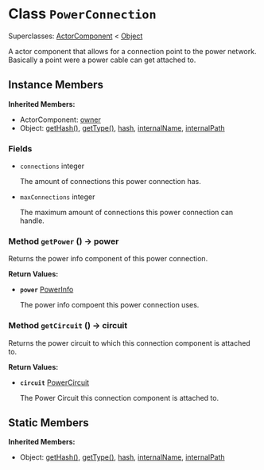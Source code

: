 # Class <code>PowerConnection</code>

Superclasses: <a href="ActorComponent.md">ActorComponent</a> < <a href="Object.md">Object</a>

A actor component that allows for a connection point to the power network. Basically a point were a power cable can get attached to.
## Instance Members
<b>Inherited Members:</b>
- ActorComponent: <a href="ActorComponent.md#user-content-owner">owner</a>
- Object: <a href="Object.md#user-content-get-hash">getHash()</a>, <a href="Object.md#user-content-get-type">getType()</a>, <a href="Object.md#user-content-hash">hash</a>, <a href="Object.md#user-content-internal-name">internalName</a>, <a href="Object.md#user-content-internal-path">internalPath</a>
### Fields
- <code id="connections">connections</code> integer

  The amount of connections this power connection has.
- <code id="max-connections">maxConnections</code> integer

  The maximum amount of connections this power connection can handle.
### Method <code id="get-power">getPower</code> () → power
Returns the power info component of this power connection.


<b>Return Values:</b>

- <code><b>power</b></code> <a href="PowerInfo.md">PowerInfo</a>

  The power info compoent this power connection uses.
### Method <code id="get-circuit">getCircuit</code> () → circuit
Returns the power circuit to which this connection component is attached to.


<b>Return Values:</b>

- <code><b>circuit</b></code> <a href="PowerCircuit.md">PowerCircuit</a>

  The Power Circuit this connection component is attached to.
## Static Members
<b>Inherited Members:</b>
- Object: <a href="Object.md#user-content-s-get-hash">getHash()</a>, <a href="Object.md#user-content-s-get-type">getType()</a>, <a href="Object.md#user-content-s-hash">hash</a>, <a href="Object.md#user-content-s-internal-name">internalName</a>, <a href="Object.md#user-content-s-internal-path">internalPath</a>